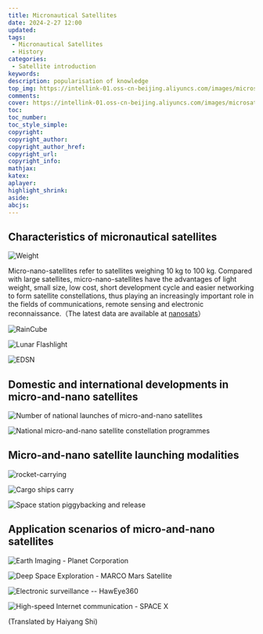 ```yaml
---
title: Micronautical Satellites
date: 2024-2-27 12:00
updated:
tags:
 - Micronautical Satellites
 - History
categories: 
 - Satellite introduction
keywords:
description: popularisation of knowledge
top_img: https://intellink-01.oss-cn-beijing.aliyuncs.com/images/microsatellite_inf/Weight.png
comments:
cover: https://intellink-01.oss-cn-beijing.aliyuncs.com/images/microsatellite_inf/Weight.png
toc:
toc_number:
toc_style_simple:
copyright:
copyright_author:
copyright_author_href:
copyright_url:
copyright_info:
mathjax:
katex:
aplayer:
highlight_shrink:
aside:
abcjs:
---
```


## Characteristics of micronautical satellites

![Weight](https://intellink-01.oss-cn-beijing.aliyuncs.com/images/microsatellite_inf/Weight.png)

Micro-nano-satellites refer to satellites weighing 10 kg to 100 kg. Compared with large satellites, micro-nano-satellites have the advantages of light weight, small size, low cost, short development cycle and easier networking to form satellite constellations, thus playing an increasingly important role in the fields of communications, remote sensing and electronic reconnaissance.（The latest data are available at [nanosats](https://www.nanosats.eu/)）

![RainCube](https://intellink-01.oss-cn-beijing.aliyuncs.com/images/microsatellite_inf/RainCube.jpg)

![Lunar Flashlight](https://intellink-01.oss-cn-beijing.aliyuncs.com/images/microsatellite_inf/LunarFlashlight.jpg)

![EDSN](https://intellink-01.oss-cn-beijing.aliyuncs.com/images/microsatellite_inf/EDSN.jpg)

## Domestic and international developments in micro-and-nano satellites

![Number of national launches of micro-and-nano satellites](https://intellink-01.oss-cn-beijing.aliyuncs.com/images/microsatellite_inf/Development_1.png)

![National micro-and-nano satellite constellation programmes](https://intellink-01.oss-cn-beijing.aliyuncs.com/images/microsatellite_inf/Development_2.png)

## Micro-and-nano satellite launching modalities

![rocket-carrying](https://intellink-01.oss-cn-beijing.aliyuncs.com/images/microsatellite_inf/Rocket.png)

![Cargo ships carry](https://intellink-01.oss-cn-beijing.aliyuncs.com/images/microsatellite_inf/CargoSpaceship.jpg)

![Space station piggybacking and release](https://intellink-01.oss-cn-beijing.aliyuncs.com/images/microsatellite_inf/SpaceStation.jpg)

## Application scenarios of micro-and-nano satellites

![Earth Imaging - Planet Corporation](https://intellink-01.oss-cn-beijing.aliyuncs.com/images/microsatellite_inf/Planet.png)

![Deep Space Exploration - MARCO Mars Satellite](https://intellink-01.oss-cn-beijing.aliyuncs.com/images/microsatellite_inf/MARCO.png)

![Electronic surveillance -- HawEye360](https://intellink-01.oss-cn-beijing.aliyuncs.com/images/microsatellite_inf/HawEye360.png)

![High-speed Internet communication - SPACE X](https://intellink-01.oss-cn-beijing.aliyuncs.com/images/microsatellite_inf/SpaceX.jpg)

(Translated by Haiyang Shi)
